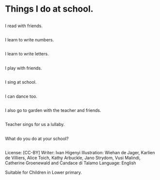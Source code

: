 # Things I do at school.

##
I read with friends.

##
I learn to write
numbers.

##
I learn to write letters.

##
I play with friends.

##
I sing at school.

##
I can dance too.

##
I also go to garden with
the teacher and friends.

##
Teacher sings for us a
lullaby.

##
What do you do at your
school?

##
License: [CC-BY]
Writer: Ivan Higenyi
Illustration: Wiehan de Jager, Karlien de Villiers, Alice Toich, Kathy Arbuckle, Jano Strydom, Vusi Malindi, Catherine Groenewald and Candace di Talamo
Language: English

Suitable for Children in Lower primary.
